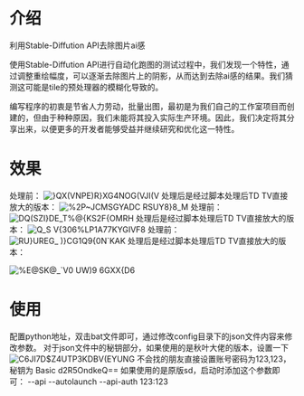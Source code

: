 # 介绍
利用Stable-Diffution API去除图片ai感

使用Stable-Diffution API进行自动化跑图的测试过程中，我们发现一个特性，通过调整重绘幅度，可以逐渐去除图片上的阴影，从而达到去除ai感的结果。我们猜测这可能是tile的预处理器的模糊化导致的。

编写程序的初衷是节省人力劳动，批量出图，最初是为我们自己的工作室项目而创建的，但由于种种原因，我们未能将其投入实际生产环境。因此，我们决定将其分享出来，以便更多的开发者能够受益并继续研究和优化这一特性。



# 效果
处理前：
![}QX(VNPE)R}XG4NOG(VJI(V](https://github.com/wdy-pursue/rha/assets/57004624/6fa727df-1aac-41bd-abc6-914dc4fa0ea7)
处理后是经过脚本处理后TD TV直接放大的版本：
![%2P~JCMSGYADC RSUY8}8_M](https://github.com/wdy-pursue/rha/assets/57004624/7dcee974-4116-4bac-82ef-e63e9d91b85d)
处理前：
![DQ(SZI}DE_T%@{KS2F{OMRH](https://github.com/wdy-pursue/rha/assets/57004624/e0b9ed82-3119-4c78-a0df-bb233b0c983f)
处理后是经过脚本处理后TD TV直接放大的版本：
![Q_S V{306%LP1A77KYGIVF8](https://github.com/wdy-pursue/rha/assets/57004624/7ccb4525-f5d6-4430-95cc-a26a80be9fd7)
处理前：
![RU}UREG_ )}CG1Q9{0N`KAK](https://github.com/wdy-pursue/rha/assets/57004624/9b08d3dd-3d42-4303-b48f-74f63bc25d83)
处理后是经过脚本处理后TD TV直接放大的版本：

![%E@SK@_`V0 UW)9 6GXX{D6](https://github.com/wdy-pursue/rha/assets/57004624/926e68e6-bcb0-4faa-8757-a8422efd0dd0)




# 使用
配置python地址，双击bat文件即可，通过修改config目录下的json文件内容来修改参数。
对于json文件中的秘钥部分，如果使用的是秋叶大佬的版本，设置一下 ![C6JI7D$Z4UTP3KDBV(EYUNG](https://github.com/wdy-pursue/rha/assets/57004624/162b2113-f935-4822-a2e5-4327c53d0184) 不会找的朋友直接设置账号密码为123,123，秘钥为 Basic d2R5OndkeQ== 
如果使用的是原版sd，启动时添加这个参数即可： --api --autolaunch --api-auth 123:123 
